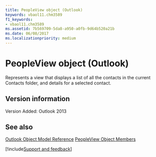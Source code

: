 ```yaml
---
title: PeopleView object (Outlook)
keywords: vbaol11.chm3589
f1_keywords:
- vbaol11.chm3589
ms.assetid: 7b569709-5da8-a950-a0fb-9d64b520a21b
ms.date: 06/08/2017
ms.localizationpriority: medium
---
```



# PeopleView object (Outlook)
Represents a view that displays a list of all the contacts in the current Contacts folder, and details for a selected contact.

## Version information

Version Added: Outlook 2013 


## See also


[Outlook Object Model Reference](overview/Outlook/object-model.md)
[PeopleView Object Members](overview/Outlook.md)

[!include[Support and feedback](~/includes/feedback-boilerplate.md)]